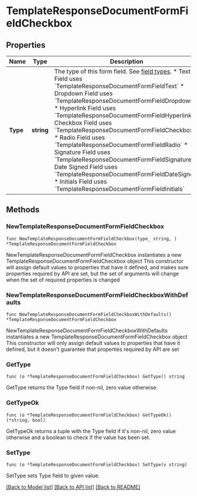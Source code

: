 # TemplateResponseDocumentFormFieldCheckbox

## Properties

Name | Type | Description | Notes
------------ | ------------- | ------------- | -------------
**Type** | **string** | The type of this form field. See [field types](/api/reference/constants/#field-types).  * Text Field uses &#x60;TemplateResponseDocumentFormFieldText&#x60; * Dropdown Field uses &#x60;TemplateResponseDocumentFormFieldDropdown&#x60; * Hyperlink Field uses &#x60;TemplateResponseDocumentFormFieldHyperlink&#x60; * Checkbox Field uses &#x60;TemplateResponseDocumentFormFieldCheckbox&#x60; * Radio Field uses &#x60;TemplateResponseDocumentFormFieldRadio&#x60; * Signature Field uses &#x60;TemplateResponseDocumentFormFieldSignature&#x60; * Date Signed Field uses &#x60;TemplateResponseDocumentFormFieldDateSigned&#x60; * Initials Field uses &#x60;TemplateResponseDocumentFormFieldInitials&#x60; | [default to "checkbox"]

## Methods

### NewTemplateResponseDocumentFormFieldCheckbox

`func NewTemplateResponseDocumentFormFieldCheckbox(type_ string, ) *TemplateResponseDocumentFormFieldCheckbox`

NewTemplateResponseDocumentFormFieldCheckbox instantiates a new TemplateResponseDocumentFormFieldCheckbox object
This constructor will assign default values to properties that have it defined,
and makes sure properties required by API are set, but the set of arguments
will change when the set of required properties is changed

### NewTemplateResponseDocumentFormFieldCheckboxWithDefaults

`func NewTemplateResponseDocumentFormFieldCheckboxWithDefaults() *TemplateResponseDocumentFormFieldCheckbox`

NewTemplateResponseDocumentFormFieldCheckboxWithDefaults instantiates a new TemplateResponseDocumentFormFieldCheckbox object
This constructor will only assign default values to properties that have it defined,
but it doesn't guarantee that properties required by API are set

### GetType

`func (o *TemplateResponseDocumentFormFieldCheckbox) GetType() string`

GetType returns the Type field if non-nil, zero value otherwise.

### GetTypeOk

`func (o *TemplateResponseDocumentFormFieldCheckbox) GetTypeOk() (*string, bool)`

GetTypeOk returns a tuple with the Type field if it's non-nil, zero value otherwise
and a boolean to check if the value has been set.

### SetType

`func (o *TemplateResponseDocumentFormFieldCheckbox) SetType(v string)`

SetType sets Type field to given value.



[[Back to Model list]](../README.md#documentation-for-models) [[Back to API list]](../README.md#documentation-for-api-endpoints) [[Back to README]](../README.md)


